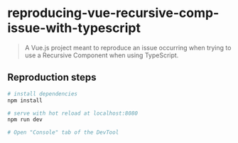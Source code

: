 # reproducing-vue-recursive-comp-issue-with-typescript

> A Vue.js project meant to reproduce an issue occurring when trying to use a Recursive Component when using TypeScript.

## Reproduction steps

``` bash
# install dependencies
npm install

# serve with hot reload at localhost:8080
npm run dev

# Open "Console" tab of the DevTool 
```